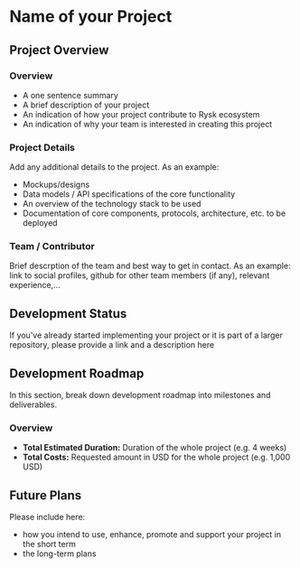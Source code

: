 # Name of your Project

## Project Overview

### Overview
- A one sentence summary
- A brief description of your project
- An indication of how your project contribute to Rysk ecosystem
- An indication of why your team is interested in creating this project

### Project Details
Add any additional details to the project. As an example:
- Mockups/designs
- Data models / API specifications of the core functionality
- An overview of the technology stack to be used
- Documentation of core components, protocols, architecture, etc. to be deployed

### Team / Contributor
Brief descrption of the team and best way to get in contact. As an example: link to social profiles, github for other team members (if any), relevant experience,...

## Development Status
If you've already started implementing your project or it is part of a larger repository, please provide a link and a description here

## Development Roadmap
In this section, break down development roadmap into milestones and deliverables. 

### Overview
- **Total Estimated Duration:** Duration of the whole project (e.g. 4 weeks)
- **Total Costs:** Requested amount in USD for the whole project (e.g. 1,000 USD)

## Future Plans
Please include here:
- how you intend to use, enhance, promote and support your project in the short term
- the long-term plans
